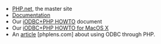 <div id="content" class="topic-text" data-wv="http://www.openlinksw.com/Virtuoso/WikiV/" data-vi="http://www.openlinksw.com/virtuoso/xslt/" data-ie="http://www.openlinksw.com/Virtuoso/InclEng/" data-fn2="http://www.w3.org/2004/07/xpath-functions" data-xmlns="http://www.w3.org/1999/xhtml">

  - [PHP.net](http://www.php.net/), the master site
  - [Documentation](http://uk2.php.net/manual/en/)
  - Our [iODBC+PHP
    HOWTO](https://www.iodbc.org/dataspace/iodbc/wiki/iodbcWiki/IODBCPHPHOWTO)
    document
  - Our [iODBC+PHP HOWTO for MacOS
    X](https://www.iodbc.org/dataspace/iodbc/wiki/iodbcWiki/IODBCPHPHOWTOMacOSX)
  - An [article](http://phplens.com/phpeverywhere/node/view/9)
    \[phplens.com\] about using ODBC through PHP.

</div>
